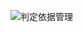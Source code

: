 ![判定依据管理](https://raw.githubusercontent.com/labsharpBeijing/LabSharpLIMS/master/Doc/Images/spec.png)